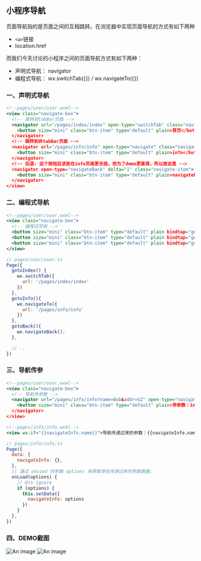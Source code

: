 ## 小程序导航

页面导航指的是页面之间的互相跳转。在浏览器中实现页面导航的方式有如下两种
+ `<a>`链接
+ location.href

而我们今天讨论的小程序之间的页面导航方式有如下两种：
+ 声明式导航： navigator
+ 编程式导航： wx.switchTab({}) / wx.navigateTo({})

### 一、声明式导航
```xml
<!--pages/user/user.wxml-->
<view class="navigate-box">
  <!-- 跳转到tabBar页面 -->
  <navigator url="/pages/index/index" open-type="switchTab" class="navigate-item">
    <button size="mini" class="btn-item" type="default" plain>首页</button>
  </navigator>
  <!-- 跳转到非tabBar页面 -->
  <navigator url="/pages/info/info" open-type="navigate" class="navigate-item">
    <button size="mini" class="btn-item" type="default" plain>info</button>
  </navigator>
  <!-- 后退: 这个按钮应该放在info页面更合适，但为了demo更直观，所以放这里 -->
  <navigator open-type="navigateBack" delta="1" class="navigate-item">
    <button size="mini" class="btn-item" type="default" plain>navigateBack</button>
  </navigator>
</view>
```

### 二、编程式导航
```xml
<!--pages/user/user.wxml-->
<view class="navigate-box">
  <!-- 编程式导航 -->
  <button size="mini" class="btn-item" type="default" plain bindtap="gotoIndex">首页:F</button>
  <button size="mini" class="btn-item" type="default" plain bindtap="gotoInfo">info:F</button>
  <button size="mini" class="btn-item" type="default" plain bindtap="gotoBack">navigateBack:F</button>
</view>
```

```js
// pages/user/user.ts
Page({
  gotoIndex() {
    wx.switchTab({
      url: '/pages/index/index'
    })
  },
  gotoInfo(){
    wx.navigateTo({
      url: '/pages/info/info'
    })
  },
  gotoBack(){
    wx.navigateBack();
  },

  // ...
})
```

### 三、导航传参
```xml
<!--pages/user/user.wxml-->
<view class="navigate-box">
  <!-- 导航传参数 -->
  <navigator url="/pages/info/info?name=Bob&addr=SZ" open-type="navigate" class="navigate-item">
    <button size="mini" class="btn-item" type="default" plain>带参数：info - name=Bob&addr=SZ</button>
  </navigator>
</view>
```

```xml
<!--pages/info/info.wxml-->
<view wx:if="{{navigateInfo.name}}">导航传递过来的参数：{{navigateInfo.name}} - {{navigateInfo.addr}}</view>
```

```js
// pages/info/info.ts
Page({
  data: {
    navigateInfo: {},
  },
  // 通过 onLoad 的参数 options 来获取导航传递过来的参数数据。
  onLoad(options) {
    // @ts-ignore
    if (options) {
      this.setData({
        navigateInfo: options
      })
    }
  },
})
```

### 四、DEMO截图

![An image](~@/mp/mp_navigate.png)
![An image](~@/mp/mp_navigate2.png)

